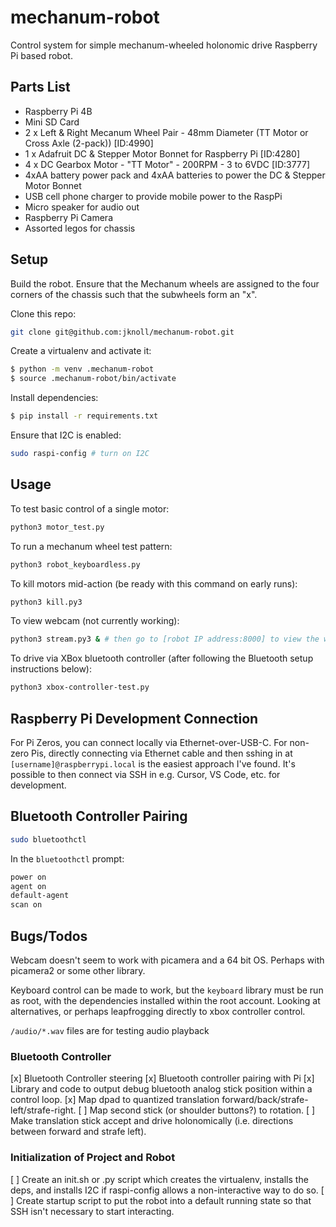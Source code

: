 # mechanum-robot
Control system for simple mechanum-wheeled holonomic drive Raspberry Pi based robot.

## Parts List
- Raspberry Pi 4B
- Mini SD Card
- 2 x Left & Right Mecanum Wheel Pair - 48mm Diameter (TT Motor or Cross Axle (2-pack)) [ID:4990]
- 1 x Adafruit DC & Stepper Motor Bonnet for Raspberry Pi [ID:4280]
- 4 x DC Gearbox Motor - "TT Motor" - 200RPM - 3 to 6VDC [ID:3777]
- 4xAA battery power pack and 4xAA batteries to power the DC & Stepper Motor Bonnet
- USB cell phone charger to provide mobile power to the RaspPi
- Micro speaker for audio out
- Raspberry Pi Camera
- Assorted legos for chassis


## Setup
Build the robot. Ensure that the Mechanum wheels are assigned to the four corners of the chassis such that the subwheels form an "x".

Clone this repo:

``` bash
git clone git@github.com:jknoll/mechanum-robot.git
```

Create a virtualenv and activate it:

```bash
$ python -m venv .mechanum-robot
$ source .mechanum-robot/bin/activate
```

Install dependencies:
```bash
$ pip install -r requirements.txt
```

Ensure that I2C is enabled:
```bash
sudo raspi-config # turn on I2C
```

## Usage
To test basic control of a single motor:
```bash
python3 motor_test.py
```

To run a mechanum wheel test pattern:
```bash
python3 robot_keyboardless.py
```
To kill motors mid-action (be ready with this command on early runs):
```bash
python3 kill.py3
```

To view webcam (not currently working):
```bash
python3 stream.py3 & # then go to [robot IP address:8000] to view the webcam
```

To drive via XBox bluetooth controller (after following the Bluetooth setup instructions below):
```bash
python3 xbox-controller-test.py
```

## Raspberry Pi Development Connection

For Pi Zeros, you can connect locally via Ethernet-over-USB-C. For non-zero Pis, directly connecting via Ethernet cable and then sshing in at `[username]@raspberrypi.local` is the easiest approach I've found. It's possible to then connect via SSH in e.g. Cursor, VS Code, etc. for development.

## Bluetooth Controller Pairing
```bash
sudo bluetoothctl
```

In the `bluetoothctl` prompt:
```bash
power on
agent on
default-agent
scan on
```

## Bugs/Todos
Webcam doesn't seem to work with picamera and a 64 bit OS. Perhaps with picamera2 or some other library.

Keyboard control can be made to work, but the `keyboard` library must be run as root, with the dependencies installed within the root account. Looking at alternatives, or perhaps leapfrogging directly to xbox controller control.

`/audio/*.wav` files are for testing audio playback

### Bluetooth Controller
[x] Bluetooth Controller steering
[x] Bluetooth controller pairing with Pi
[x] Library and code to output debug bluetooth analog stick position within a control loop.
[x] Map dpad to quantized translation forward/back/strafe-left/strafe-right.
[ ] Map second stick (or shoulder buttons?) to rotation.
[ ] Make translation stick accept and drive holonomically (i.e. directions between forward and strafe left).

### Initialization of Project and Robot
[ ] Create an init.sh or .py script which creates the virtualenv, installs the deps, and installs I2C if raspi-config allows a non-interactive way to do so. 
[ ] Create startup script to put the robot into a default running state so that SSH isn't necessary to start interacting.
